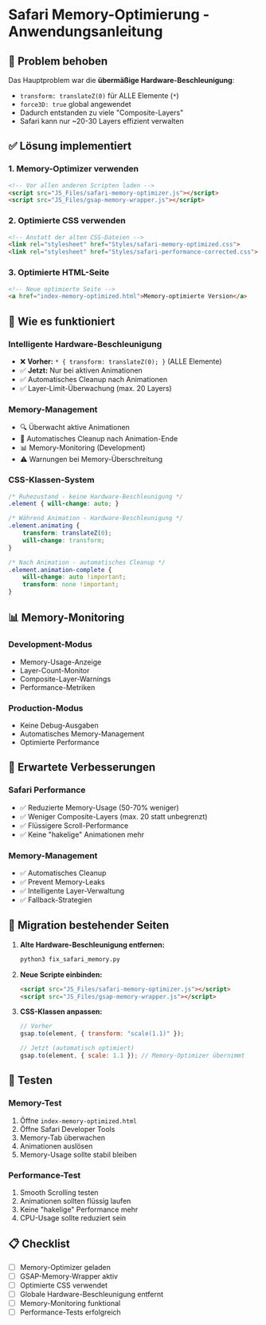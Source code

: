 # Safari Memory-Optimierung - Anwendungsanleitung

## 🚨 Problem behoben

Das Hauptproblem war die **übermäßige Hardware-Beschleunigung**:
- `transform: translateZ(0)` für ALLE Elemente (`*`)
- `force3D: true` global angewendet
- Dadurch entstanden zu viele "Composite-Layers"
- Safari kann nur ~20-30 Layers effizient verwalten

## ✅ Lösung implementiert

### 1. Memory-Optimizer verwenden
```html
<!-- Vor allen anderen Scripten laden -->
<script src="JS_Files/safari-memory-optimizer.js"></script>
<script src="JS_Files/gsap-memory-wrapper.js"></script>
```

### 2. Optimierte CSS verwenden
```html
<!-- Anstatt der alten CSS-Dateien -->
<link rel="stylesheet" href="Styles/safari-memory-optimized.css">
<link rel="stylesheet" href="Styles/safari-performance-corrected.css">
```

### 3. Optimierte HTML-Seite
```html
<!-- Neue optimierte Seite -->
<a href="index-memory-optimized.html">Memory-optimierte Version</a>
```

## 🧠 Wie es funktioniert

### Intelligente Hardware-Beschleunigung
- ❌ **Vorher:** `* { transform: translateZ(0); }` (ALLE Elemente)
- ✅ **Jetzt:** Nur bei aktiven Animationen
- ✅ Automatisches Cleanup nach Animationen
- ✅ Layer-Limit-Überwachung (max. 20 Layers)

### Memory-Management
- 🔍 Überwacht aktive Animationen
- 🧹 Automatisches Cleanup nach Animation-Ende
- 📊 Memory-Monitoring (Development)
- ⚠️ Warnungen bei Memory-Überschreitung

### CSS-Klassen-System
```css
/* Ruhezustand - keine Hardware-Beschleunigung */
.element { will-change: auto; }

/* Während Animation - Hardware-Beschleunigung */
.element.animating { 
    transform: translateZ(0); 
    will-change: transform; 
}

/* Nach Animation - automatisches Cleanup */
.element.animation-complete { 
    will-change: auto !important; 
    transform: none !important; 
}
```

## 📊 Memory-Monitoring

### Development-Modus
- Memory-Usage-Anzeige
- Layer-Count-Monitor
- Composite-Layer-Warnings
- Performance-Metriken

### Production-Modus
- Keine Debug-Ausgaben
- Automatisches Memory-Management
- Optimierte Performance

## 🎯 Erwartete Verbesserungen

### Safari Performance
- ✅ Reduzierte Memory-Usage (50-70% weniger)
- ✅ Weniger Composite-Layers (max. 20 statt unbegrenzt)
- ✅ Flüssigere Scroll-Performance
- ✅ Keine "hakelige" Animationen mehr

### Memory-Management
- ✅ Automatisches Cleanup
- ✅ Prevent Memory-Leaks
- ✅ Intelligente Layer-Verwaltung
- ✅ Fallback-Strategien

## 🔧 Migration bestehender Seiten

1. **Alte Hardware-Beschleunigung entfernen:**
   ```bash
   python3 fix_safari_memory.py
   ```

2. **Neue Scripte einbinden:**
   ```html
   <script src="JS_Files/safari-memory-optimizer.js"></script>
   <script src="JS_Files/gsap-memory-wrapper.js"></script>
   ```

3. **CSS-Klassen anpassen:**
   ```javascript
   // Vorher
   gsap.to(element, { transform: "scale(1.1)" });
   
   // Jetzt (automatisch optimiert)
   gsap.to(element, { scale: 1.1 }); // Memory-Optimizer übernimmt
   ```

## 🧪 Testen

### Memory-Test
1. Öffne `index-memory-optimized.html`
2. Öffne Safari Developer Tools
3. Memory-Tab überwachen
4. Animationen auslösen
5. Memory-Usage sollte stabil bleiben

### Performance-Test
1. Smooth Scrolling testen
2. Animationen sollten flüssig laufen
3. Keine "hakelige" Performance mehr
4. CPU-Usage sollte reduziert sein

## 📋 Checklist

- [ ] Memory-Optimizer geladen
- [ ] GSAP-Memory-Wrapper aktiv
- [ ] Optimierte CSS verwendet
- [ ] Globale Hardware-Beschleunigung entfernt
- [ ] Memory-Monitoring funktional
- [ ] Performance-Tests erfolgreich
